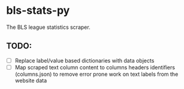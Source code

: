 # bls-stats-py
The BLS league statistics scraper.

## TODO:
- [ ] Replace label/value based dictionaries with data objects
- [ ] Map scraped text column content to columns headers identifiers (columns.json) to remove error prone work on text labels from the website data 
